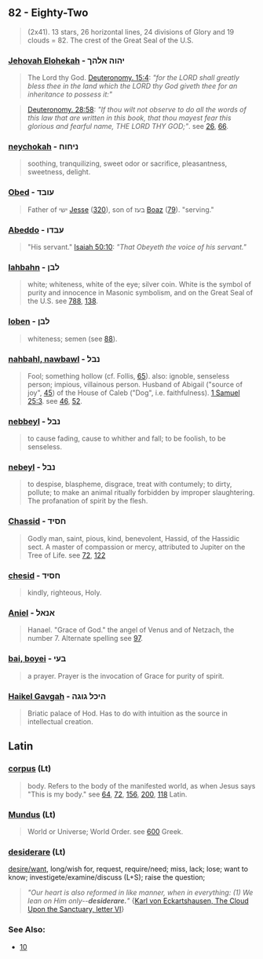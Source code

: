 ## 82 - Eighty-Two
> (2x41). 13 stars, 26 horizontal lines, 24 divisions of Glory and 19 clouds = 82. The crest of the Great Seal of the U.S.

### [Jehovah Elohekah](/keys/IHVH.ALHK) - יהוה אלהך
> The Lord thy God. [Deuteronomy. 15:4](http://biblehub.com/deuteronomy/15-4.htm): *"for the LORD shall greatly bless thee in the land which the LORD thy God giveth thee for an inheritance to possess it:"*

> [Deuteronomy. 28:58](http://biblehub.com/deuteronomy/28-58.htm): *"If thou wilt not observe to do all the words of this law that are written in this book, that thou mayest fear this glorious and fearful name, THE LORD THY GOD;"*. see [26](26), [66](66).

### [neychokah](/keys/NIChVCh) - ניחוח
> soothing, tranquilizing, sweet odor or sacrifice, pleasantness, sweetness, delight.

### [Obed](/keys/OVBD) - עובד
> Father of ישי [Jesse](/keys/IShI) ([320](320)), son of בעז [Boaz](/keys/BOZ) ([79](79)). "serving."

### [Abeddo](/keys/OBDV) - עבדו
> "His servant." [Isaiah 50:10](http://biblehub.com/isaiah/50-10.htm): *"That Obeyeth the voice of his servant."*

### [lahbahn](/keys/LBN) - לבן
> white; whiteness, white of the eye; silver coin. White is the symbol of purity and innocence in Masonic symbolism, and on the Great Seal of the U.S. see [788](788), [138](138).

### [loben](/keys/LBN) - לבן
> whiteness; semen (see [88](88)).

### [nahbahl, nawbawl](/keys/NBL) - נבל
> Fool; something hollow (cf. Follis, [65](65)). also: ignoble, senseless person; impious, villainous person. Husband of Abigail ("source of joy", [45](45)) of the House of Caleb ("Dog", i.e. faithfulness). [1 Samuel 25:3](http://biblehub.com/1_samuel/25-3.htm). see [46](46), [52](52).

### [nebbeyl](/keys/NBL) - נבל
> to cause fading, cause to whither and fall; to be foolish, to be senseless.

### [nebeyl](/keys/NBL) - נבל
> to despise, blaspheme, disgrace, treat with contumely; to dirty, pollute; to make an animal ritually forbidden by improper slaughtering. The profanation of spirit by the flesh.

### [Chassid](/keys/ChSID) - חסיד
> Godly man, saint, pious, kind, benevolent, Hassid, of the Hassidic sect. A master of compassion or mercy, attributed to Jupiter on the Tree of Life. see [72](72), [122](122)

### [chesid](/keys/ChSID) - חסיד
> kindly, righteous, Holy.

### [Aniel](/keys/ANAL) - אנאל
> Hanael. "Grace of God." the angel of Venus and of Netzach, the number 7. Alternate spelling see [97](97).

### [bai, boyei](/keys/BOI) - בעי
> a prayer. Prayer is the invocation of Grace for purity of spirit.

### [Haikel Gavgah](/keys/HIKL.GVGH) - היכל גוגה
> Briatic palace of Hod. Has to do with intuition as the source in intellectual creation.

## Latin

### [corpus](/latin?word=corpus) (Lt)
> body. Refers to the body of the manifested world, as when Jesus says "This is my body." see [64](64), [72](72), [156](156), [200](200), [118](118) Latin.

### [Mundus](/latin?word=mundus) (Lt)
> World or Universe; World Order. see [600](600) Greek.

### [desiderare](/latin?word=desiderare) (Lt)
[desire/want](http://archives.nd.edu/cgi-bin/wordz.pl?keyword=desiderare), long/wish for, request, require/need; miss, lack; lose; want to know; investigete/examine/discuss (L+S); raise the question;

> *"Our heart is also reformed in like manner, when in everything: (1) We lean on Him only--**desiderare.**"* {[Karl von Eckartshausen, The Cloud Upon the Sanctuary, letter VI](cloud-upon-sanctuary)}

### See Also:

- [10](10)